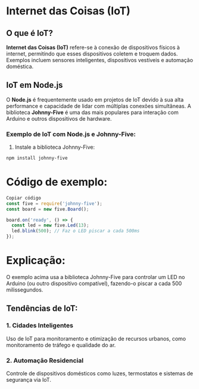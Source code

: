 # Internet das Coisas (IoT)

## O que é IoT?

**Internet das Coisas (IoT)** refere-se à conexão de dispositivos físicos à internet, permitindo que esses dispositivos coletem e troquem dados. Exemplos incluem sensores inteligentes, dispositivos vestíveis e automação doméstica.

## IoT em Node.js

O **Node.js** é frequentemente usado em projetos de IoT devido à sua alta performance e capacidade de lidar com múltiplas conexões simultâneas. A biblioteca **Johnny-Five** é uma das mais populares para interação com Arduino e outros dispositivos de hardware.

### Exemplo de IoT com Node.js e Johnny-Five:

1. Instale a biblioteca Johnny-Five:

```bash
npm install johnny-five
```

# Código de exemplo:

```javascript
Copiar código
const five = require('johnny-five');
const board = new five.Board();

board.on('ready', () => {
  const led = new five.Led(13);
  led.blink(500); // Faz o LED piscar a cada 500ms
});
```

# Explicação:
O exemplo acima usa a biblioteca Johnny-Five para controlar um LED no Arduino (ou outro dispositivo compatível), fazendo-o piscar a cada 500 milissegundos.

## Tendências de IoT:

### 1. Cidades Inteligentes
Uso de IoT para monitoramento e otimização de recursos urbanos, como monitoramento de tráfego e qualidade do ar.

### 2. Automação Residencial
Controle de dispositivos domésticos como luzes, termostatos e sistemas de segurança via IoT.